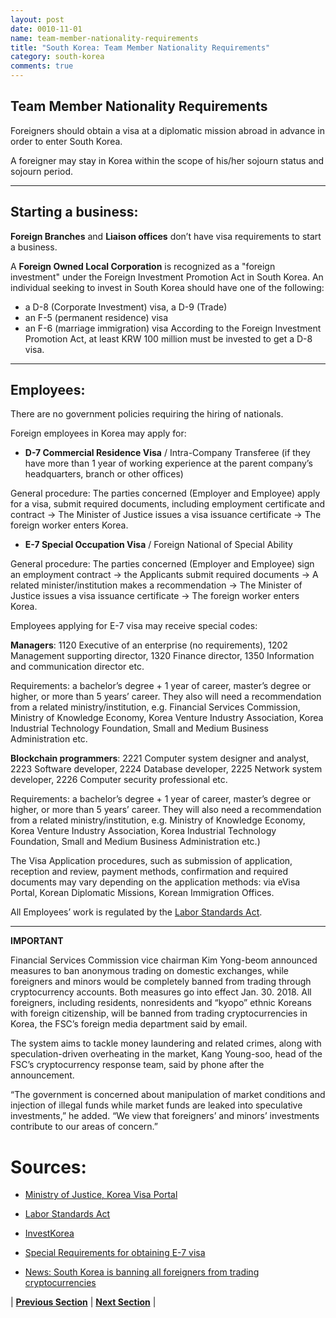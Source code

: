 ```yaml
---
layout: post
date: 0010-11-01
name: team-member-nationality-requirements
title: "South Korea: Team Member Nationality Requirements"
category: south-korea
comments: true
---
```


## Team Member Nationality Requirements

Foreigners should obtain a visa at a diplomatic mission abroad in advance in order to enter South Korea.

A foreigner may stay in Korea within the scope of his/her sojourn status and sojourn period. 

**  **

## Starting a business:

**Foreign Branches** and **Liaison offices** don’t have visa requirements to start a business.

A **Foreign Owned Local Corporation** is recognized as a "foreign investment" under the Foreign Investment Promotion Act in South Korea. An individual seeking to invest in South Korea should have one of the following:
- a D-8 (Corporate Investment) visa, a D-9 (Trade) 
- an F-5 (permanent residence) visa 
- an F-6 (marriage immigration) visa 
According to the Foreign Investment Promotion Act, at least KRW 100 million must be invested to get a D-8 visa.

**  **

## Employees:

There are no government policies requiring the hiring of nationals. 

Foreign employees in Korea may apply for:

- **D-7 Commercial Residence Visa** / Intra-Company Transferee (if they have more than 1 year of working experience at the parent company’s headquarters, branch or other offices) 

General procedure: The parties concerned (Employer and Employee) apply for a visa, submit required documents, including employment certificate and contract -> The Minister of Justice issues a visa issuance certificate -> The foreign worker enters Korea.

- **E-7 Special Occupation Visa** / Foreign National of Special Ability

General procedure: The parties concerned (Employer and Employee) sign an employment contract -> the Applicants submit required documents -> A related minister/institution makes a recommendation -> The Minister of Justice issues a visa issuance certificate -> The foreign worker enters Korea.

Employees applying for E-7 visa may receive special codes: 

**Managers**: 1120 Executive of an enterprise (no requirements), 1202 Management supporting director, 1320 Finance director, 1350 Information and communication director etc. 

Requirements: a bachelor’s degree + 1 year of career, master’s degree or higher, or more than 5 years’ career.
They also will need a recommendation from a related ministry/institution, e.g. Financial Services Commission, Ministry of Knowledge Economy, Korea Venture Industry Association, Korea Industrial Technology Foundation, Small and Medium Business Administration etc.

**Blockchain programmers**: 2221 Computer system designer and analyst, 2223 Software developer, 2224 Database developer, 2225 Network system developer, 2226 Computer security professional etc.

Requirements: a bachelor’s degree + 1 year of career, master’s degree or higher, or more than 5 years’ career. They will also need a recommendation from a related ministry/institution, e.g. Ministry of Knowledge Economy, Korea Venture Industry Association, Korea Industrial Technology Foundation, Small and Medium Business Administration etc.)

The Visa Application procedures, such as submission of application, reception and review, payment methods, confirmation and required documents may vary depending on the application methods: via eVisa Portal, Korean Diplomatic Missions, Korean Immigration Offices.

All Employees’ work is regulated by the [Labor Standards Act](http://ilo.org/dyn/natlex/docs/WEBTEXT/46401/65062/E97KOR01.htm).

**  **

**IMPORTANT**

Financial Services Commission vice chairman Kim Yong-beom announced measures to ban anonymous trading on domestic exchanges, while foreigners and minors would be completely banned from trading through cryptocurrency accounts. Both measures go into effect Jan. 30. 2018. All foreigners, including residents, nonresidents and “kyopo” ethnic Koreans with foreign citizenship, will be banned from trading cryptocurrencies in Korea, the FSC’s foreign media department said by email.

The system aims to tackle money laundering and related crimes, along with speculation-driven overheating in the market, Kang Young-soo, head of the FSC’s cryptocurrency response team, said by phone after the announcement. 

“The government is concerned about manipulation of market conditions and injection of illegal funds while market funds are leaked into speculative investments,” he added. “We view that foreigners’ and minors’ investments contribute to our areas of concern.”

# Sources: 
- [Ministry of Justice, Korea Visa Portal](https://www.visa.go.kr)
- [Labor Standards Act](http://www.ilo.org/dyn/natlex/docs/WEBTEXT/46401/65062/E97KOR01.htm)
- [InvestKorea](https://www.investkorea.org)
- [Special Requirements for obtaining E-7 visa](http://www.hikorea.go.kr/pt/en/info/popup/icis/e_7_pop_en.html)

- [News: South Korea is banning all foreigners from trading cryptocurrencies](https://www.forbes.com/sites/elaineramirez/2018/01/23/why-south-korea-is-banning-all-foreigners-from-trading-cryptocurrency/#400dad6d7345)


| **[Previous Section]( https://neo-project.github.io/global-blockchain-compliance-hub//south-korea/south-korea-registry-requirements.html)** | **[Next Section]( https://neo-project.github.io/global-blockchain-compliance-hub//south-korea/south-korea-tax-and-auditing-requirements.html)** |
